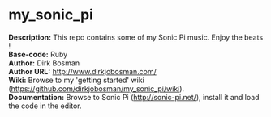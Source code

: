 # my_sonic_pi

<b>Description:</b> This repo contains some of my Sonic Pi music. Enjoy the beats ! <br />
<b>Base-code:</b> Ruby <br />
<b>Author:</b> Dirk Bosman <br />
<b>Author URL:</b> http://www.dirkjobosman.com/ <br />
<b>Wiki:</b> Browse to my 'getting started' wiki (https://github.com/dirkjobosman/my_sonic_pi/wiki).<br />
<b>Documentation:</b> Browse to Sonic Pi (http://sonic-pi.net/), install it and load the code in the editor. 

